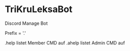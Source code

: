 # TriKruLeksaBot
Discord Manage Bot

Prefix = '.'

.help listet Member CMD auf
.ahelp listet Admin CMD auf
